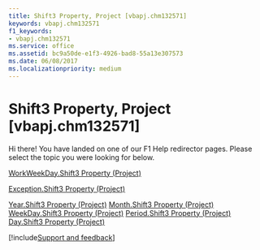 ```yaml
---
title: Shift3 Property, Project [vbapj.chm132571]
keywords: vbapj.chm132571
f1_keywords:
- vbapj.chm132571
ms.service: office
ms.assetid: bc9a50de-e1f3-4926-bad8-55a13e307573
ms.date: 06/08/2017
ms.localizationpriority: medium
---
```



# Shift3 Property, Project [vbapj.chm132571]

Hi there! You have landed on one of our F1 Help redirector pages. Please select the topic you were looking for below.

[WorkWeekDay.Shift3 Property (Project)](https://msdn.microsoft.com/library/86878ac1-68c8-e728-d146-21622b087943%28Office.15%29.aspx)

[Exception.Shift3 Property (Project)](https://msdn.microsoft.com/library/e7a320de-d140-81f9-e0ff-6bf6c4452c31%28Office.15%29.aspx)

[Year.Shift3 Property (Project)](https://msdn.microsoft.com/library/eea8a0f6-8889-0d13-f648-e95fc09b2874%28Office.15%29.aspx)
[Month.Shift3 Property (Project)](https://msdn.microsoft.com/library/a7329e45-c9e0-0e70-0ead-3a3f914ed352%28Office.15%29.aspx)
[WeekDay.Shift3 Property (Project)](https://msdn.microsoft.com/library/c09fde08-3f8d-71e8-5c5d-f0ebbb0069ce%28Office.15%29.aspx)
[Period.Shift3 Property (Project)](https://msdn.microsoft.com/library/7574f88f-3584-03c4-b75e-ca263a5bef44%28Office.15%29.aspx)
[Day.Shift3 Property (Project)](https://msdn.microsoft.com/library/c8a70ddf-ef14-3388-3ddb-9e0e35d8a665%28Office.15%29.aspx)

[!include[Support and feedback](~/includes/feedback-boilerplate.md)]